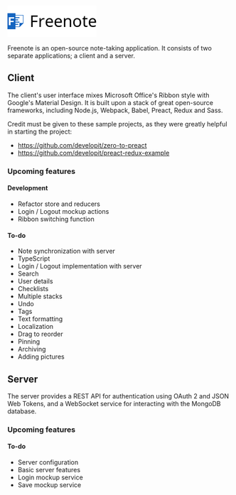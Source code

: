 ![Freenote icon](client/src/logo.png?raw=true "Freenote")

Freenote is an open-source note-taking application. It consists of two separate applications; a client and a server.

## Client
The client's user interface mixes Microsoft Office's Ribbon style with Google's Material Design. It is built upon a stack of great open-source frameworks, including Node.js, Webpack, Babel, Preact, Redux and Sass.

Credit must be given to these sample projects, as they were greatly helpful in starting the project: 
* https://github.com/developit/zero-to-preact
* https://github.com/developit/preact-redux-example

### Upcoming features
#### Development
* Refactor store and reducers
* Login / Logout mockup actions
* Ribbon switching function

#### To-do
* Note synchronization with server
* TypeScript
* Login / Logout implementation with server
* Search
* User details
* Checklists
* Multiple stacks
* Undo
* Tags
* Text formatting
* Localization
* Drag to reorder
* Pinning
* Archiving
* Adding pictures

## Server
The server provides a REST API for authentication using OAuth 2 and JSON Web Tokens, and a WebSocket service for interacting with the MongoDB database.

### Upcoming features
#### To-do
* Server configuration
* Basic server features
* Login mockup service
* Save mockup service